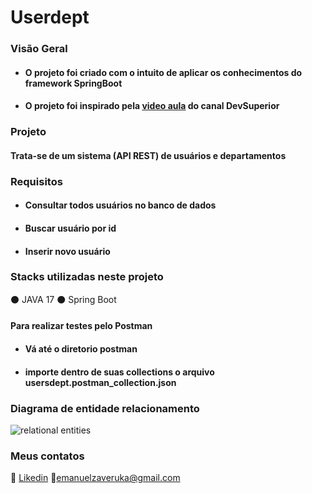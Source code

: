 # Userdept 

### Visão Geral
- #### O projeto foi criado com o intuito de aplicar os conhecimentos do framework SpringBoot
- #### O projeto foi inspirado pela [video aula](https://youtu.be/D4frmIHAxEY) do canal DevSuperior

### Projeto
#### Trata-se de um sistema (API REST) de usuários e departamentos

### Requisitos
- #### Consultar todos usuários no banco de dados
- #### Buscar usuário por id
- #### Inserir novo usuário

### Stacks utilizadas neste projeto
:black_circle: JAVA 17
:black_circle: Spring Boot

#### Para realizar testes pelo Postman 
- #### Vá até o diretorio postman
- #### importe dentro de suas collections o arquivo usersdept.postman_collection.json


### Diagrama de entidade relacionamento
![relational entities](https://user-images.githubusercontent.com/85175768/148665125-7ade1bbe-eba1-4ceb-ab00-7bab4209be64.png)

### Meus contatos
:link: [Likedin](https://www.linkedin.com/in/emanuelzaveruka/)
:email:emanuelzaveruka@gmail.com
